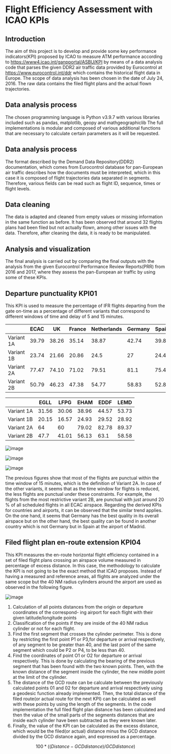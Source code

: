 # Flight Efficiency Assessment with ICAO KPIs

## Introduction
The aim of this project is to develop and provide some key performance indicators(KPI) proposed
by ICAO to measure ATM performance according to https://www4.icao.int/ganpportal/ASBU/KPI by means of a data analysis code that parses the given DDR2 air traffic data provided by Eurocontrol at https://www.eurocontrol.int/ddr which contains the historical flight data in Europe. The scope of data analysis has been chosen in the date of July 24, 2016. The raw data contains the filed flight plans and the actual flown trajectories.

## Data analysis process
The chosen programming language is Python v3.9.7 with various libraries included such as pandas, matplotlib, geopy and mathgeographiclib The full implementations is modular and composed of various additional functions that are necessary to calculate certain parameters as it will be requested.

## Data analysis process
The format described by the Demand Data Repository(DDR2) documentation, which
comes from Eurocontrol database for pan-European air traffic describes how the documents must be interpreted, which in this case it is composed of flight trajectories data separated in segments. Therefore, various fields can be read such as flight ID, sequence, times or flight levels.

## Data cleaning
The data is adapted and cleaned from empty values or missing information in the same function as before. It has been observed that around 32 flights plans had been filed but not actually flown, among other issues with the data. Therefore, after cleaning the data, it is ready to be manipulated.

## Analysis and visualization
The final analysis is carried out by comparing the final outputs with the analysis from the given
Eurocontrol Performance Review Reports(PRR) from 2016 and 2017, where they assess the pan-European air traffic by using some of these KPIs.

## Departure punctuality KPI01
This KPI is used to measure the percentage of IFR flights departing from the gate on-time as a
percentage of different variants that correspond to different windows of time and delay of 5 and 15
minutes.

| |ECAC|UK|France|Netherlands|Germany|Spain|
| --- | --- | --- | --- | --- | --- | --- |
|Variant 1A| 39.79| 38.26| 35.14| 38.87| 42.74| 39.8|
|Variant 1B| 23.74| 21.66| 20.86| 24.5| 27| 24.47|
|Variant 2A| 77.47| 74.10| 71.02| 79.51| 81.1| 75.45|
|Variant 2B| 50.79| 46.23| 47.38| 54.77| 58.83| 52.8|

| |EGLL|LFPG|EHAM|EDDF|LEMD|
| --- | --- | --- | --- | --- | --- |
|Variant 1A| 31.56| 30.06| 38.96| 44.57 |53.73|
|Variant 1B| 20.15| 16.57| 24.93| 29.52 |28.92|
|Variant 2A| 64| 60| 79.02| 82.78| 89.37|
|Variant 2B| 47.7| 41.01| 56.13| 63.1 |58.58|


![image](https://github.com/user-attachments/assets/d1e28bd0-c72c-49e4-a2f4-f692dce80780)

![image](https://github.com/user-attachments/assets/12a27472-4a72-461c-a786-938b6b965d82)

![image](https://github.com/user-attachments/assets/794bd31a-39a0-4803-923d-4febc623a394)

The previous figures show that most of the flights are punctual within the time window of 15 minutes, which is the definition of Variant 2A. In case of the other variants, it seems that as the time window for flights is reduced, the less flights are punctual under these constraints. For example, the flights from the most restrictive variant 2B, are punctual with just around 20 % of all scheduled flights in all ECAC airspace. Regarding the derived KPIs for countries and airports, it can be observed that the similar trend applies. On the one hand, it seems that Germany has the best quality in its overall airspace but on the other hand, the best quality can be found in another country which is not Germany but in Spain at the airport of Madrid.

## Filed flight plan en-route extension KPI04
This KPI measures the en-route horizontal flight efficiency contained in a set of filed flight plans crossing an airspace volume measured in percentage of excess distance. In this case, the methodology to calculate the KPI is not going to be the exact method that ICAO proposes. Instead of having a measured and reference areas, all flights are analyzed under the same scope but the 40 NM radius cylinders around the airport are used as observed in the following figure.

![image](https://github.com/user-attachments/assets/56677e0a-d347-43eb-bfb2-57241160f84c)

1. Calculation of all points distances from the origin or departure coordinates of the correspond-
ing airport for each flight with their given latitude/longitude points
2. Classification of the points if they are inside of the 40 NM radius cylinder or not for each
flight.
3. Find the first segment that crosses the cylinder perimeter. This is done by restricting the
first point P1 or P3,for departure or arrival respectively, of any segment to be greater than
40, and the last point of the same segment which could be P2 or P4, to be less than 40.
4. Find the coordinates of point O1 or O2 for departure or arrival respectively. This is done
by calculating the bearing of the previous segment that has been found with the two known
points. Then, with the known distance of the segment inside the cylinder, the new middle
point at the limit of the cylinder.
5. The distance of the GCD route can be calculate between the previously calculated points 01
and 02 for departure and arrival respectively using a geodesic function already implemented.
Then, the total distance of the filed route(or actual route for the next KPI) can be calculated
as well with these points by using the length of the segments. In the code implementation the
full filed flight plan distance has been calculated and then the value of the small parts of the
segments distances that are inside each cylinder have been subtracted as they were known
later.
6. Finally, the value of the KPI can be calculated as the excess distance, which would be the
filed(or actual) distance minus the GCD distance divided by the GCD distance again, and
expressed as a percentage.

$$100*((Distance − GCD distance)/GCD distance)$$






